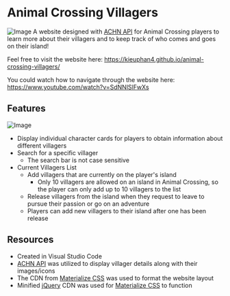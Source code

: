# Animal Crossing Villagers
![Image](https://user-images.githubusercontent.com/87745350/143979970-0dcba3eb-fccb-4b6b-82ae-92518d67d60e.png)
A website designed with [ACHN API](http://acnhapi.com/) for Animal Crossing players to learn more about their villagers and to keep track of who comes and goes on their island!

Feel free to visit the website here: <https://kieuphan4.github.io/animal-crossing-villagers/>

You could watch how to navigate through the website here: <https://www.youtube.com/watch?v=SdNNlSlFwXs>

## Features
![Image](https://user-images.githubusercontent.com/87745350/143981500-c61b7167-f471-4aeb-ab23-95ef77efb419.gif)
- Display individual character cards for players to obtain information about different villagers
- Search for a specific villager
    - The search bar is not case sensitive
- Current Villagers List
    - Add villagers that are currently on the player's island
        - Only 10 villagers are allowed on an island in Animal Crossing, so the player can only add up to 10 villagers to the list
    - Release villagers from the island when they request to leave to pursue their passion or go on an adventure
    - Players can add new villagers to their island after one has been release

## Resources
- Created in Visual Studio Code
- [ACHN API](http://acnhapi.com/) was utilized to display villager details along with their images/icons
- The CDN from [Materialize CSS](https://materializecss.com/getting-started.html) was used to format the website layout
- Minified [jQuery](https://code.jquery.com/) CDN was used for [Materialize CSS](https://materializecss.com/getting-started.html) to function

